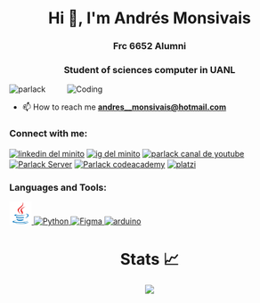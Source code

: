 <h1 align="center">Hi 👋, I'm Andrés Monsivais</h1>
<h3 align="center">Frc 6652 Alumni</h3>
<h3 align="center">Student of sciences computer in UANL</h3>

<img
  align="right"
  alt="Coding"
  width="400"
  src="https://media3.giphy.com/media/ZVik7pBtu9dNS/giphy.gif?cid=ecf05e479iippgd5averqqcu03hiu6myziqwkav0rgu1ex91&rid=giphy.gif&ct=g"
/>

<p align="left">
  <img
    src="https://komarev.com/ghpvc/?username=parlack&label=Profile%20views&color=0e75b6&style=flat"
    alt="parlack"
  />
</p>

- 📫 How to reach me **andres__monsivais@hotmail.com**

<h3 align="left">Connect with me:</h3>
<p align="left">
  <a
    href="https://www.linkedin.com/in/andr%C3%A9s-monsivais-salazar-73749622b/"
    target="blank"
    ><img
      align="center"
      src="https://raw.githubusercontent.com/rahuldkjain/github-profile-readme-generator/master/src/images/icons/Social/linked-in-alt.svg"
      target="_blank"
      alt="linkedin del minito"
      height="30"
      width="40"
  /></a>
  <a href="https://instagram.com/and.mon00" target="_blank"
    ><img
      align="center"
      src="https://raw.githubusercontent.com/rahuldkjain/github-profile-readme-generator/master/src/images/icons/Social/instagram.svg"
      alt="ig del minito"
      height="30"
      width="40"
  /></a>
  <a href="https://www.youtube.com/c/parlack" target="_blank"
    ><img
      align="center"
      src="https://raw.githubusercontent.com/rahuldkjain/github-profile-readme-generator/master/src/images/icons/Social/youtube.svg"
      target="_blank"
      alt="parlack canal de youtube"
      height="30"
      width="40"
  /></a>
  <a href="https://discord.gg/jsMdjXcBYt" target="_blank"
    ><img
      align="center"
      src="https://raw.githubusercontent.com/rahuldkjain/github-profile-readme-generator/master/src/images/icons/Social/discord.svg"
      alt="Parlack Server"
      height="30"
      width="40"
  /></a>
  <a href="https://www.codecademy.com/profiles/Parlack" target="_blank"
    ><img
      align="center"
      src="https://play-lh.googleusercontent.com/PG76Emc2UrtKFRE4V7g1cGQ9b4rozQiWjhwCwlVeg37k3w1iZ-jZs_Zg3QlrJp2pQsk"
      alt="Parlack codeacademy"
      height="30"
      width="30"
  /></a>
  <a href="https://platzi.com/p/andres_monsivais/" target="_blank"
    ><img
      align="center"
      src="https://static.platzi.com/media/achievements/platzi-bd.png"
      alt="platzi"
      height="30"
      width="30"
  /></a>
</p>

<h3 align="left">Languages and Tools:</h3>

<p align="left">
  
  
  <a href="https://www.java.com" target="_blank" rel="noreferrer">
    <img
      src="https://raw.githubusercontent.com/devicons/devicon/master/icons/java/java-original.svg"
      alt="java"
      width="40"
      height="40"
    />
  </a>

  <a href="https://www.python.org/" target="_blank" rel="noreferrer">
    <img
      src="https://s3.dualstack.us-east-2.amazonaws.com/pythondotorg-assets/media/community/logos/python-logo-only.png"
      alt="Python"
      width="32.25807"
      height="40.0"
    />
  </a>

  <a href="https://www.figma.com/" target="_blank" rel="noreferrer">
    <img
      src="https://static-00.iconduck.com/assets.00/figma-icon-1024x1024-mvfh9xsk.png"
      alt="Figma"
      width="40"
      height="40.0"
    />
  </a>

  <a href="https://www.arduino.cc/" target="_blank" rel="noreferrer">
    <img
      src="https://cdn.worldvectorlogo.com/logos/arduino-1.svg"
      alt="arduino"
      width="40"
      height="40"
    />
  </a>


</p>

<h1 align="center">Stats 📈</h1>
<p align="center">
  <img
  src="https://github-readme-streak-stats.herokuapp.com?user=parlack&theme=tokyonight_duo&hide_border=true"
</p>
